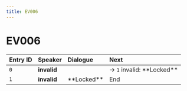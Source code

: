 ```yaml
---
title: EV006
---
```


# EV006


| Entry ID | Speaker | Dialogue | Next |
| :------- | :------ | :------- | :------------ |
| `0` | **invalid** |  | → `1` invalid: \*\*Locked\*\* |
| `1` | **invalid** | \*\*Locked\*\* | End |
